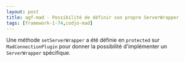 ```yaml
---
layout: post
title: agf-mad - Possibilité de définir son propre ServerWrapper
tags: [framework-1-74,codjo-mad]
---
```

Une méthode ```setServerWrapper``` a été définie en ```protected``` sur ```MadConnectionPlugin``` pour donner la possibilité d'implémenter un ```ServerWrapper``` spécifique.